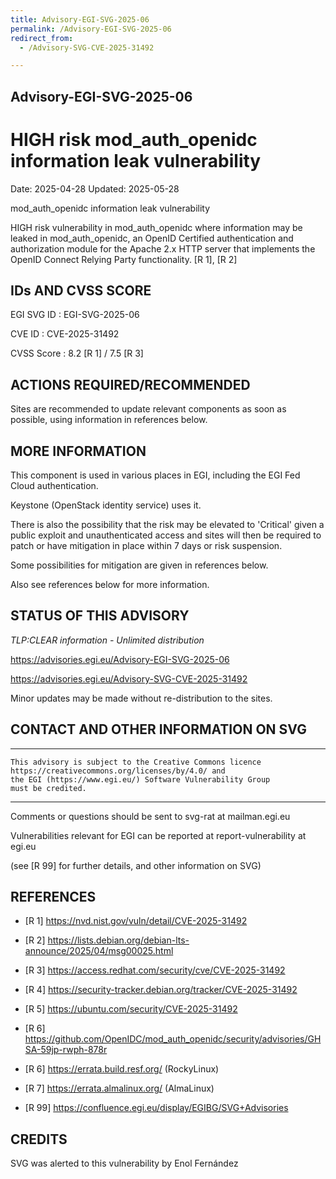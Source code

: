 ```yaml
---
title: Advisory-EGI-SVG-2025-06
permalink: /Advisory-EGI-SVG-2025-06
redirect_from:
  - /Advisory-SVG-CVE-2025-31492

---
```


## Advisory-EGI-SVG-2025-06

# HIGH risk mod_auth_openidc information leak vulnerability

Date:        2025-04-28 
Updated:     2025-05-28

mod_auth_openidc information leak vulnerability

HIGH risk vulnerability in mod_auth_openidc where information may be leaked 
in mod_auth_openidc, an OpenID Certified authentication and authorization
module for the Apache 2.x HTTP server that implements the OpenID Connect 
Relying Party functionality.  [R 1], [R 2]


## IDs AND CVSS SCORE      

EGI SVG ID : EGI-SVG-2025-06
    
CVE ID     : CVE-2025-31492

CVSS Score : 8.2 [R 1] / 7.5 [R 3]
    

## ACTIONS REQUIRED/RECOMMENDED

Sites are recommended to update relevant components as soon as possible,
using information in references below.

## MORE INFORMATION

This component is used in various places in EGI, including the EGI Fed 
Cloud authentication.

Keystone (OpenStack identity service) uses it.

There is also the possibility that the risk may be elevated to 'Critical' 
given a public exploit and unauthenticated access and sites will then be 
required to patch or have mitigation in place within 7 days or risk 
suspension.

Some possibilities for mitigation are given in references below.

Also see references below for more information.
    
## STATUS OF THIS ADVISORY
                        
_TLP:CLEAR information - Unlimited distribution_ 

 https://advisories.egi.eu/Advisory-EGI-SVG-2025-06  

 https://advisories.egi.eu/Advisory-SVG-CVE-2025-31492 

Minor updates may be made without re-distribution to the sites.


## CONTACT AND OTHER INFORMATION ON SVG

-----------------------------
    This advisory is subject to the Creative Commons licence 
    https://creativecommons.org/licenses/by/4.0/ and
    the EGI (https://www.egi.eu/) Software Vulnerability Group 
    must be credited.
-----------------------------
  
Comments or questions should be sent to
	svg-rat at mailman.egi.eu

Vulnerabilities relevant for EGI can be reported at
	report-vulnerability at egi.eu
    
(see [R 99] for further details, and other information on SVG)
    
    
## REFERENCES

- [R 1] <https://nvd.nist.gov/vuln/detail/CVE-2025-31492> 
     
- [R 2] <https://lists.debian.org/debian-lts-announce/2025/04/msg00025.html>

- [R 3] <https://access.redhat.com/security/cve/CVE-2025-31492>

- [R 4] <https://security-tracker.debian.org/tracker/CVE-2025-31492> 
    
- [R 5] <https://ubuntu.com/security/CVE-2025-31492>
    
- [R 6] <https://github.com/OpenIDC/mod_auth_openidc/security/advisories/GHSA-59jp-rwph-878r> 
    
- [R 6] <https://errata.build.resf.org/>   (RockyLinux)

- [R 7] <https://errata.almalinux.org/>  (AlmaLinux)
    

- [R 99] <https://confluence.egi.eu/display/EGIBG/SVG+Advisories>

## CREDITS

SVG was alerted to this vulnerability by Enol Fernández
